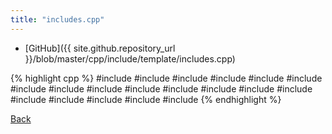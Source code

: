 ```yaml
---
title: "includes.cpp"
---
```


- [GitHub]({{ site.github.repository_url }}/blob/master/cpp/include/template/includes.cpp)

{% highlight cpp %}
#include <algorithm>
#include <array>
#include <cassert>
#include <climits>
#include <complex>
#include <cstdio>
#include <cstring>
#include <functional>
#include <iomanip>
#include <iostream>
#include <iterator>
#include <map>
#include <numeric>
#include <queue>
#include <random>
#include <set>
#include <string>
#include <tuple>
#include <vector>
{% endhighlight %}

[Back](../..)
